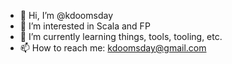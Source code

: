 - 👋 Hi, I’m @kdoomsday
- 👀 I’m interested in Scala and FP
- 🌱 I’m currently learning things, tools, tooling, etc.
- 📫 How to reach me: kdoomsday@gmail.com

<!---
kdoomsday/kdoomsday is a ✨ special ✨ repository because its `README.md` (this file) appears on your GitHub profile.
You can click the Preview link to take a look at your changes.
--->

